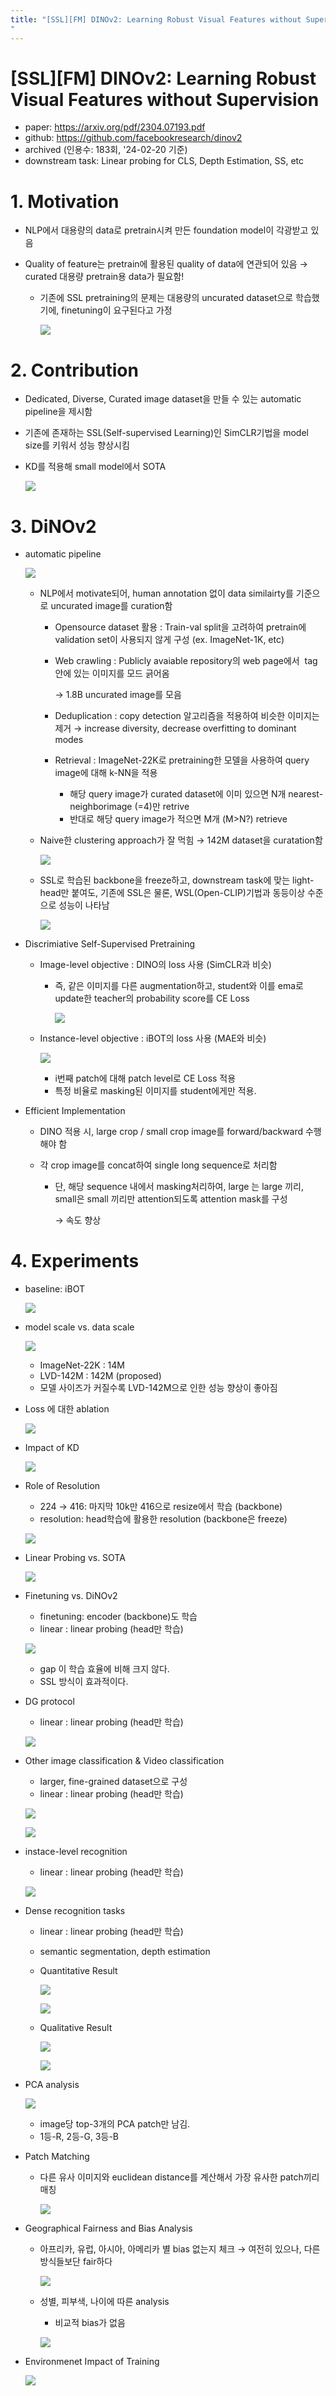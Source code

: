 ```yaml
---
title: "[SSL][FM] DINOv2: Learning Robust Visual Features without Supervision
"
---
```

# [SSL]\[FM] DINOv2: Learning Robust Visual Features without Supervision

- paper: https://arxiv.org/pdf/2304.07193.pdf
- github: https://github.com/facebookresearch/dinov2
- archived (인용수: 183회, '24-02-20 기준)
- downstream task: Linear probing for CLS, Depth Estimation, SS, etc

# 1. Motivation

- NLP에서 대용량의 data로 pretrain시켜 만든 foundation model이 각광받고 있음

- Quality of feature는 pretrain에 활용된 quality of data에 연관되어 있음 $\to$ curated 대용량 pretrain용 data가 필요함!

  - 기존에 SSL pretraining의 문제는 대용량의 uncurated dataset으로 학습했기에, finetuning이 요구된다고 가정

    ![](.../images/2024-02-20/image-20240221224434700.png)

# 2. Contribution

- Dedicated, Diverse, Curated image dataset을 만들 수 있는 automatic pipeline을 제시함

- 기존에 존재하는 SSL(Self-supervised Learning)인 SimCLR기법을 model size를 키워서 성능 향상시킴

- KD를 적용해 small model에서 SOTA

  ![](.../images/2024-02-20/image-20240221223638726.png)

# 3. DiNOv2

- automatic pipeline

  ![](.../images/2024-02-20/image-20240221223946301.png)

  - NLP에서 motivate되어, human annotation 없이 data similairty를 기준으로 uncurated image를 curation함

    - Opensource dataset 활용 : Train-val split을 고려하여 pretrain에 validation set이 사용되지 않게 구성 (ex. ImageNet-1K, etc)

    - Web crawling : Publicly avaiable repository의 web page에서 <img> tag 안에 있는 이미지를 모드 긁어옴

      $\to$ 1.8B uncurated image를 모음

    - Deduplication : copy detection 알고리즘을 적용하여 비슷한 이미지는 제거 $\to$ increase diversity, decrease overfitting to dominant modes

    - Retrieval : ImageNet-22K로 pretraining한 모델을 사용하여 query image에 대해 k-NN을 적용

      - 해당 query image가 curated dataset에 이미 있으면 N개 nearest-neighborimage (=4)만 retrive
      - 반대로 해당 query image가 적으면 M개 (M>N?) retrieve

      

  - Naive한 clustering approach가 잘 먹힘 $\to$ 142M dataset을 curatation함

    ![](.../images/2024-02-20/image-20240221224541835.png)

  - SSL로 학습된 backbone을 freeze하고, downstream task에 맞는 light-head만 붙여도, 기존에 SSL은 물론, WSL(Open-CLIP)기법과 동등이상 수준으로 성능이 나타남

    ![](.../images/2024-02-20/image-20240221224156287.png)

- Discrimiative Self-Supervised Pretraining

  - Image-level objective : DINO의 loss 사용 (SimCLR과 비슷)

    - 즉, 같은 이미지를 다른 augmentation하고, student와 이를 ema로 update한 teacher의 probability score를 CE Loss

      ![](.../images/2024-02-20/image-20240221225532441.png)

  - Instance-level objective : iBOT의 loss 사용 (MAE와 비슷)

    ![](.../images/2024-02-20/image-20240221225612467.png)

    - i번째 patch에 대해 patch level로 CE Loss 적용
    - 특정 비율로 masking된 이미지를 student에게만 적용.

- Efficient Implementation

  - DINO 적용 시, large crop / small crop image를 forward/backward 수행해야 함

  - 각 crop image를 concat하여 single long sequence로 처리함

    - 단, 해당 sequence 내에서 masking처리하여, large 는 large 끼리, small은 small 끼리만 attention되도록 attention mask를 구성

      $\to$ 속도 향상

# 4. Experiments

- baseline: iBOT

  ![](.../images/2024-02-20/image-20240221233647176.png)

- model scale vs. data scale

  ![](.../images/2024-02-20/image-20240221233744058.png)

  - ImageNet-22K : 14M
  - LVD-142M : 142M (proposed)
  - 모델 사이즈가 커질수록 LVD-142M으로 인한 성능 향상이 좋아짐

- Loss 에 대한 ablation

  ![](.../images/2024-02-20/image-20240221233913925.png)

- Impact of KD

  ![](.../images/2024-02-20/image-20240221234008991.png)

- Role of Resolution

  - 224 $\to$ 416: 마지막 10k만 416으로 resize에서 학습 (backbone)
  - resolution: head학습에 활용한 resolution (backbone은 freeze)

  ![](.../images/2024-02-20/image-20240221234038117.png)

- Linear Probing vs. SOTA

  ![](.../images/2024-02-20/image-20240221234343196.png)

- Finetuning vs. DiNOv2

  - finetuning: encoder (backbone)도 학습
  - linear : linear probing (head만 학습)

  ![](.../images/2024-02-20/image-20240221234415238.png)

  - gap 이 학습 효율에 비해 크지 않다.
  - SSL 방식이 효과적이다.

- DG protocol

  - linear : linear probing (head만 학습)

  ![](.../images/2024-02-20/image-20240221234507852.png)

- Other image classification & Video classification

  - larger, fine-grained dataset으로 구성
  - linear : linear probing (head만 학습)

  ![](.../images/2024-02-20/image-20240221234536877.png)

  ![](.../images/2024-02-20/image-20240221234604539.png)

- instace-level recognition

  - linear : linear probing (head만 학습)

  ![](.../images/2024-02-20/image-20240221234623992.png)

- Dense recognition tasks

  - linear : linear probing (head만 학습)

  - semantic segmentation, depth estimation

  - Quantitative Result

    ![](.../images/2024-02-20/image-20240221234734979.png)

    ![](.../images/2024-02-20/image-20240221234806184.png)

  - Qualitative Result

    ![](.../images/2024-02-20/image-20240221234836767.png)

    ![](.../images/2024-02-20/image-20240221234849686.png)

- PCA analysis

  ![](.../images/2024-02-20/image-20240221234905684.png)

  - image당 top-3개의 PCA patch만 남김.
  - 1등-R, 2등-G, 3등-B

- Patch Matching

  - 다른 유사 이미지와 euclidean distance를 계산해서 가장 유사한 patch끼리 매칭

    ![](.../images/2024-02-20/image-20240221235059874.png)

- Geographical Fairness and Bias Analysis

  - 아프리카, 유럽, 아시아, 아메리카 별 bias 없는지 체크 $\to$ 여전히 있으나, 다른 방식들보단 fair하다

    ![](.../images/2024-02-20/image-20240221235153793.png)

  - 성별, 피부색, 나이에 따른 analysis

    - 비교적 bias가 없음

    ![](.../images/2024-02-20/image-20240221235221143.png)

- Environmenet Impact of Training

  ![](.../images/2024-02-20/image-20240221235258533.png)
